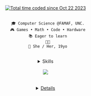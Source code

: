 <div align="center" style="display: flex; flex-flow: column wrap;">
	<a href="https://wakatime.com/@54678065-0087-4979-9e08-064a298c654" >
	 	<img src="https://wakatime.com/badge/user/54678065-0087-4979-9e08-064a298c654a.svg" alt="Total time coded since Oct 22 2023" />
	</a>
	<br>

      🎓 Computer Science @FAMAF, UNC.
      🎮 Games • Math • Code • Hardware
      📚 Eager to learn
      🏳️‍⚧️
      🌟 She / Her, 19yo

</div>
<br>
<div align="center" class="skills" style="display: flex; flex-flow: column wrap">
	<details close>
	<summary>Skills</summary><br>
		<img src="https://skillicons.dev/icons?i=html,css,bootstrap,javascript,react,haskell,c,python,nodejs" /> 
		<img src="https://developer.playcanvas.com/img/playcanvas.png" alt="PlayCanvas" width="48" height="48"/>
		<img src="https://encrypted-tbn0.gstatic.com/images?q=tbn:ANd9GcR9bsC17sEuS2OqQ2NmsHDxP8jB3E8BGHjH6A&s" alt="Hostinger" width="48" height="48"/>
	<details close>
	<summary>Frameworks & Other stuff</summary>
		<br>
		<img src="https://skillicons.dev/icons?i=git,github,obsidian,debian,vscode,pycharm,sklearn,md,linux" /> 
		<img src="https://ms-playwright.gallerycdn.vsassets.io/extensions/ms-playwright/playwright/1.1.15/1749049892255/Microsoft.VisualStudio.Services.Icons.Default" alt="playwright" width="48" height="48"/>
		<img src="https://avatars.githubusercontent.com/u/5192682?s=280&v=4" alt="Xournalpp" width="48" height="48"/>
		<img src="https://skillicons.dev/icons?i=instagram,gmail,discord,twitter" /> 
	</details>
	<details close> 
		<summary> skills that I want to learn</summary>
		<br>
		<img src="https://skillicons.dev/icons?i=figma,vue,postgres,java,maven,spring,sass,jenkins,aws,cloudflare,docker,unity"/><br>
	</details>
</div>
<br>
<div align="center">
  <a align="center" href="https://discord.com/users/433637449307127822">
    <img align="center" src="https://lanyard-profile-readme.vercel.app/api/433637449307127822?theme=dark&animated=true&hideDiscrim=true&borderRadius=30px&hideStatus=true"
      </a>
</div>  
<br>
<br>

<div align="center" class="todo" style="display: flex; flex-flow: column">
<details close>
<br>
<table align="center">
	<tr>
		<td width="1200px">
        <img align="center" src="https://github-readme-stats.vercel.app/api?username=AikePetunia&theme=shadow_red&show_icons=true&bg_color=0D1117&hide_border=true&count_private=true" draggable="false">
		</td>
		<td width="1200px">
        <img align="center" src="https://github-readme-stats.vercel.app/api/top-langs/?username=AikePetunia&theme=shadow_red&layout=compact&bg_color=0D1117&hide_border=true" draggable="false">
		</td>
	</tr>
</table>
</details>

